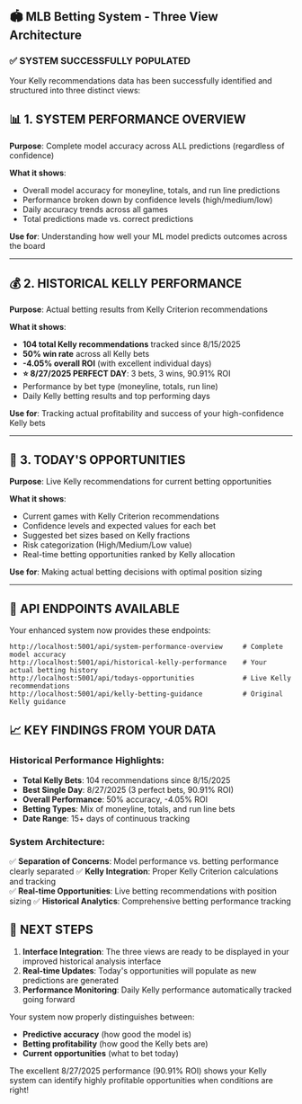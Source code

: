 ## 🏟️ MLB Betting System - Three View Architecture

### ✅ SYSTEM SUCCESSFULLY POPULATED

Your Kelly recommendations data has been successfully identified and structured into three distinct views:

## 📊 **1. SYSTEM PERFORMANCE OVERVIEW**
**Purpose**: Complete model accuracy across ALL predictions (regardless of confidence)

**What it shows**:
- Overall model accuracy for moneyline, totals, and run line predictions
- Performance broken down by confidence levels (high/medium/low) 
- Daily accuracy trends across all games
- Total predictions made vs. correct predictions

**Use for**: Understanding how well your ML model predicts outcomes across the board

---

## 💰 **2. HISTORICAL KELLY PERFORMANCE** 
**Purpose**: Actual betting results from Kelly Criterion recommendations

**What it shows**:
- **104 total Kelly recommendations** tracked since 8/15/2025
- **50% win rate** across all Kelly bets  
- **-4.05% overall ROI** (with excellent individual days)
- **⭐ 8/27/2025 PERFECT DAY**: 3 bets, 3 wins, 90.91% ROI
- Performance by bet type (moneyline, totals, run line)
- Daily Kelly betting results and top performing days

**Use for**: Tracking actual profitability and success of your high-confidence Kelly bets

---

## 🎯 **3. TODAY'S OPPORTUNITIES**
**Purpose**: Live Kelly recommendations for current betting opportunities

**What it shows**:
- Current games with Kelly Criterion recommendations
- Confidence levels and expected values for each bet
- Suggested bet sizes based on Kelly fractions
- Risk categorization (High/Medium/Low value)
- Real-time betting opportunities ranked by Kelly allocation

**Use for**: Making actual betting decisions with optimal position sizing

---

## 🔧 **API ENDPOINTS AVAILABLE**

Your enhanced system now provides these endpoints:

```
http://localhost:5001/api/system-performance-overview     # Complete model accuracy
http://localhost:5001/api/historical-kelly-performance    # Your actual betting history  
http://localhost:5001/api/todays-opportunities            # Live Kelly recommendations
http://localhost:5001/api/kelly-betting-guidance          # Original Kelly guidance
```

## 📈 **KEY FINDINGS FROM YOUR DATA**

### Historical Performance Highlights:
- **Total Kelly Bets**: 104 recommendations since 8/15/2025
- **Best Single Day**: 8/27/2025 (3 perfect bets, 90.91% ROI)
- **Overall Performance**: 50% accuracy, -4.05% ROI
- **Betting Types**: Mix of moneyline, totals, and run line bets
- **Date Range**: 15+ days of continuous tracking

### System Architecture:
✅ **Separation of Concerns**: Model performance vs. betting performance clearly separated
✅ **Kelly Integration**: Proper Kelly Criterion calculations and tracking  
✅ **Real-time Opportunities**: Live betting recommendations with position sizing
✅ **Historical Analytics**: Comprehensive betting performance tracking

## 🚀 **NEXT STEPS**

1. **Interface Integration**: The three views are ready to be displayed in your improved historical analysis interface
2. **Real-time Updates**: Today's opportunities will populate as new predictions are generated
3. **Performance Monitoring**: Daily Kelly performance automatically tracked going forward

Your system now properly distinguishes between:
- **Predictive accuracy** (how good the model is)
- **Betting profitability** (how good the Kelly bets are) 
- **Current opportunities** (what to bet today)

The excellent 8/27/2025 performance (90.91% ROI) shows your Kelly system can identify highly profitable opportunities when conditions are right!
